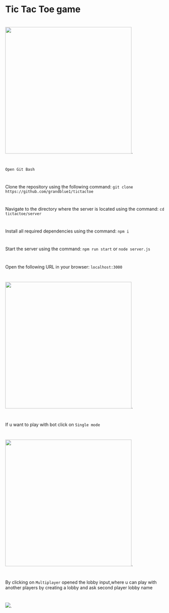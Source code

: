 #                                                                     Tic Tac Toe game 
#
<img src="https://user-images.githubusercontent.com/109659492/236633875-65eb692a-3224-43d8-9a81-785c74025145.png" height=400px>.
#
```Open Git Bash```
#
Clone the repository using the following command: ```git clone https://github.com/grandblue1/tictactoe```
#
Navigate to the directory where the server is located using the command:  ```cd tictactoe/server```
#
Install all required dependencies using the command:  ```npm i```
#
Start the server using the command: ```npm run start``` or ```node server.js```
#
Open the following URL in your browser: ```localhost:3000```
#
<img src="https://user-images.githubusercontent.com/109659492/236633780-cf6c11f0-d40a-4c23-b3cb-6200a8c1eafb.png" height=400px>.
#
If u want to play with bot click on ```Single mode```
#
<img src="https://user-images.githubusercontent.com/109659492/236634431-d7545a59-54e5-471f-a72f-ddba5a6853c1.png" height=400px>.
#
By clicking on ```Multiplayer``` opened the lobby input,where u can play with another players by creating a lobby and ask second player lobby name
#
<img src="https://user-images.githubusercontent.com/109659492/236634356-2534ca93-a5a5-4866-8683-afd81e4ec1a2.png">.

